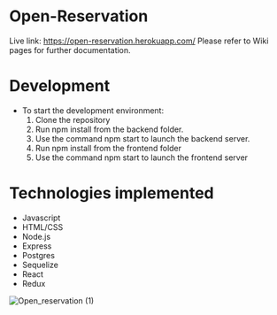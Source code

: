 # Open-Reservation

Live link: https://open-reservation.herokuapp.com/ Please refer to Wiki pages for further documentation.

# Development
* To start the development environment:
  1. Clone the repository
  2. Run npm install from the backend folder.
  3. Use the command npm start to launch the backend server.
  4. Run npm install from the frontend folder
  5. Use the command npm start to launch the frontend server

# Technologies implemented
* Javascript
* HTML/CSS
* Node.js
* Express
* Postgres
* Sequelize
* React
* Redux


![Open_reservation (1)](https://user-images.githubusercontent.com/61606838/143065332-31ff88f1-64be-4789-8313-d9f2c87c1eba.png)

